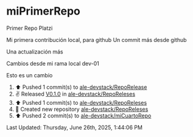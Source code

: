 # miPrimerRepo
Primer Repo Platzi

Mi primera contribución local, para github
Un commit más desde github


Una actualización más

Cambios desde mi rama local dev-01

Esto es un cambio

<!--RECENT_ACTIVITY:start-->
1. ⬆️ Pushed 1 commit(s) to [ale-devstack/RepoRelease](https://github.com/ale-devstack/RepoRelease)<br>
2. ✌️ Released [V0.1.0](https://github.com/ale-devstack/RepoReleses/releases/tag/V0.1.0) in [ale-devstack/RepoReleses](https://github.com/ale-devstack/RepoReleses)<br>
3. ⬆️ Pushed 1 commit(s) to [ale-devstack/RepoReleses](https://github.com/ale-devstack/RepoReleses)<br>
4. 📔 Created new repository [ale-devstack/RepoReleses](https://github.com/ale-devstack/RepoReleses)<br>
5. ⬆️ Pushed 2 commit(s) to [ale-devstack/miCuartoRepo](https://github.com/ale-devstack/miCuartoRepo)<br>
<!--RECENT_ACTIVITY:end-->

<!--RECENT_ACTIVITY:last_update-->
Last Updated: Thursday, June 26th, 2025, 1:44:06 PM
<!--RECENT_ACTIVITY:last_update_end-->
